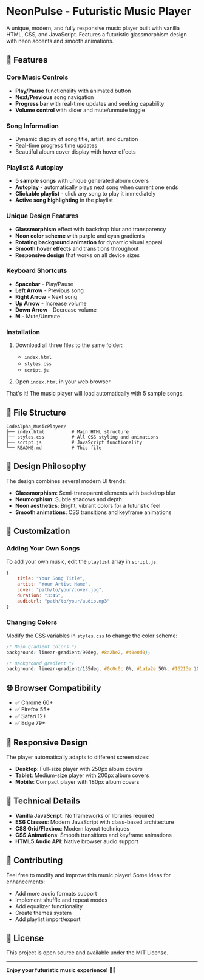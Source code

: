 # NeonPulse - Futuristic Music Player

A unique, modern, and fully responsive music player built with vanilla HTML, CSS, and JavaScript. Features a futuristic glassmorphism design with neon accents and smooth animations.

## 🎵 Features

### Core Music Controls
- **Play/Pause** functionality with animated button
- **Next/Previous** song navigation
- **Progress bar** with real-time updates and seeking capability
- **Volume control** with slider and mute/unmute toggle

### Song Information
- Dynamic display of song title, artist, and duration
- Real-time progress time updates
- Beautiful album cover display with hover effects

### Playlist & Autoplay
- **5 sample songs** with unique generated album covers
- **Autoplay** - automatically plays next song when current one ends
- **Clickable playlist** - click any song to play it immediately
- **Active song highlighting** in the playlist

### Unique Design Features
- **Glassmorphism** effect with backdrop blur and transparency
- **Neon color scheme** with purple and cyan gradients
- **Rotating background animation** for dynamic visual appeal
- **Smooth hover effects** and transitions throughout
- **Responsive design** that works on all device sizes

### Keyboard Shortcuts
- **Spacebar** - Play/Pause
- **Left Arrow** - Previous song
- **Right Arrow** - Next song
- **Up Arrow** - Increase volume
- **Down Arrow** - Decrease volume
- **M** - Mute/Unmute
  
### Installation
1. Download all three files to the same folder:
   - `index.html`
   - `styles.css`
   - `script.js`

2. Open `index.html` in your web browser

That's it! The music player will load automatically with 5 sample songs.

## 📁 File Structure

```
CodeAlpha_MusicPlayer/
├── index.html          # Main HTML structure
├── styles.css          # All CSS styling and animations
├── script.js           # JavaScript functionality
└── README.md           # This file
```

## 🎨 Design Philosophy

The design combines several modern UI trends:
- **Glassmorphism**: Semi-transparent elements with backdrop blur
- **Neumorphism**: Subtle shadows and depth
- **Neon aesthetics**: Bright, vibrant colors for a futuristic feel
- **Smooth animations**: CSS transitions and keyframe animations

## 🔧 Customization

### Adding Your Own Songs
To add your own music, edit the `playlist` array in `script.js`:

```javascript
{
    title: "Your Song Title",
    artist: "Your Artist Name",
    cover: "path/to/your/cover.jpg",
    duration: "3:45",
    audioUrl: "path/to/your/audio.mp3"
}
```

### Changing Colors
Modify the CSS variables in `styles.css` to change the color scheme:

```css
/* Main gradient colors */
background: linear-gradient(90deg, #8a2be2, #40e0d0);

/* Background gradient */
background: linear-gradient(135deg, #0c0c0c 0%, #1a1a2e 50%, #16213e 100%);
```

## 🌐 Browser Compatibility

- ✅ Chrome 60+
- ✅ Firefox 55+
- ✅ Safari 12+
- ✅ Edge 79+

## 📱 Responsive Design

The player automatically adapts to different screen sizes:
- **Desktop**: Full-size player with 250px album covers
- **Tablet**: Medium-size player with 200px album covers
- **Mobile**: Compact player with 180px album covers

## 🎯 Technical Details

- **Vanilla JavaScript**: No frameworks or libraries required
- **ES6 Classes**: Modern JavaScript with class-based architecture
- **CSS Grid/Flexbox**: Modern layout techniques
- **CSS Animations**: Smooth transitions and keyframe animations
- **HTML5 Audio API**: Native browser audio support

## 🤝 Contributing

Feel free to modify and improve this music player! Some ideas for enhancements:
- Add more audio formats support
- Implement shuffle and repeat modes
- Add equalizer functionality
- Create themes system
- Add playlist import/export

## 📄 License

This project is open source and available under the MIT License.

---

**Enjoy your futuristic music experience! 🎵✨**
